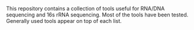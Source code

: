 This repository contains a collection of tools useful for RNA/DNA sequencing and 16s rRNA sequencing. Most of the tools have been tested. Generally used tools appear on top of each list.

